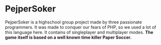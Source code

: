 # PejperSoker
PejperSoker is a highschool group project made by three passionate programmers. It was made to conquer our fears of PHP, so we used a lot of this language here. It contains of singleplayer and multiplayer modes.
<b>The game itself is based on a well known time killer Paper Soccer.</b>
